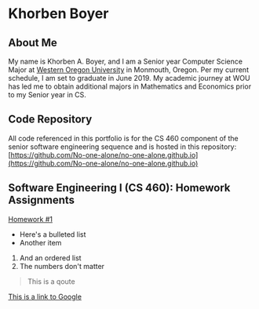 # Khorben Boyer

## About Me

My name is Khorben A. Boyer, and I am a Senior year Computer Science Major at [Western Oregon University](https://www.wou.edu/) in Monmouth, Oregon. Per my current schedule, I am set to graduate in June 2019. My academic journey at WOU has led me to obtain additional majors in Mathematics and Economics prior to my Senior year in CS.

## Code Repository
All code referenced in this portfolio is for the CS 460 component of
the senior software engineering sequence and is hosted in this repository:
[https://github.com/No-one-alone/no-one-alone.github.io](https://github.com/No-one-alone/no-one-alone.github.io)

## Software Engineering I (CS 460): Homework Assignments
[Homework #1](Homework_1/blog.md)

* Here's a bulleted list
* Another item

1. And an ordered list
1. The numbers don't matter

> This is a qoute

[This is a link to Google](https://google.com)
